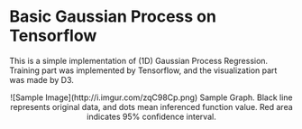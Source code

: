 # Basic Gaussian Process on Tensorflow

This is a simple implementation of (1D) Gaussian Process Regression. Training part was implemented by Tensorflow, and the visualization part was made by D3.

<p align="center">
![Sample Image](http://i.imgur.com/zqC98Cp.png)
Sample Graph.
Black line represents original data, and dots mean inferenced function value. Red area indicates 95% confidence interval.
</p>